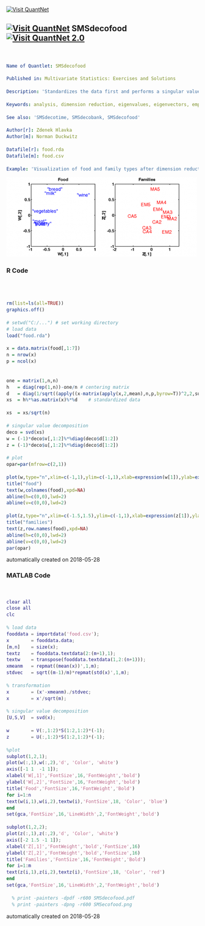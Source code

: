 [<img src="https://github.com/QuantLet/Styleguide-and-FAQ/blob/master/pictures/banner.png" width="888" alt="Visit QuantNet">](http://quantlet.de/)

## [<img src="https://github.com/QuantLet/Styleguide-and-FAQ/blob/master/pictures/qloqo.png" alt="Visit QuantNet">](http://quantlet.de/) **SMSdecofood** [<img src="https://github.com/QuantLet/Styleguide-and-FAQ/blob/master/pictures/QN2.png" width="60" alt="Visit QuantNet 2.0">](http://quantlet.de/)

```yaml


Name of Quantlet: SMSdecofood

Published in: Multivariate Statistics: Exercises and Solutions

Description: 'Standardizes the data first and performs a singular value decomposition on the transformed French food data. Resulting coordinates are plotted for the first two largest eigenvalues and corresponding eigenvectors in a two dimensional space.'

Keywords: analysis, dimension reduction, eigenvalues, eigenvectors, empirical, factorial, factorial decomposition, graphical representation, plot, scale, scaling, singular value, spectral decomposition, standardization, standardize, svd, transformation, visualization

See also: 'SMSdecotime, SMSdecobank, SMSdecofood'

Author[r]: Zdenek Hlavka
Author[m]: Norman Duckwitz

Datafile[r]: food.rda
Datafile[m]: food.csv

Example: 'Visualization of food and family types after dimension reduction.'
```

![Picture1](SMSdecofood_m.png)

### R Code
```r



rm(list=ls(all=TRUE))
graphics.off()

# setwd("C:/...") # set working directory
# load data
load("food.rda")

x = data.matrix(food[,1:7])
n = nrow(x)
p = ncol(x)


one = matrix(1,n,n)
h   = diag(rep(1,n))-one/n # centering matrix
d   = diag(1/sqrt((apply((x-matrix(apply(x,2,mean),n,p,byrow=T))^2,2,sum)/n)))
xs  = h%*%as.matrix(x)%*%d    # standardized data

xs  = xs/sqrt(n)

# singular value decomposition
deco = svd(xs)
w = (-1)*deco$v[,1:2]%*%diag(deco$d[1:2])
z = (-1)*deco$u[,1:2]%*%diag(deco$d[1:2])

# plot
opar=par(mfrow=c(2,1))

plot(w,type="n",xlim=c(-1,1),ylim=c(-1,1),xlab=expression(w[1]),ylab=expression(w[2]))
title("food")
text(w,colnames(food),xpd=NA)
abline(h=c(0,0),lwd=2)
abline(v=c(0,0),lwd=2)

plot(z,type="n",xlim=c(-1.5,1.5),ylim=c(-1,1),xlab=expression(z[1]),ylab=expression(z[2]))
title("families")
text(z,row.names(food),xpd=NA)
abline(h=c(0,0),lwd=2)
abline(v=c(0,0),lwd=2)
par(opar)
```

automatically created on 2018-05-28

### MATLAB Code
```matlab


clear all
close all
clc

% load data
fooddata = importdata('food.csv');
x        = fooddata.data;
[m,n]    = size(x);
textz    = fooddata.textdata(2:(m+1),1);
textw    = transpose(fooddata.textdata(1,2:(n+1)));
xmeanm   = repmat((mean(x))',1,m);
stdvec   = sqrt((m-1)/m)*repmat(std(x)',1,m);

% transformation
x        = (x'-xmeanm)./stdvec;
x        = x'/sqrt(m);

% singular value decomposition
[U,S,V]  = svd(x);

w        = V(:,1:2)*S(1:2,1:2)*(-1);
z        = U(:,1:2)*S(1:2,1:2)*(-1);

%plot
subplot(1,2,1);
plot(w(:,1),w(:,2),'d', 'Color', 'white')
axis([-1 1  -1 1]);
xlabel('W[,1]','FontSize',16,'FontWeight','bold')
ylabel('W[,2]','FontSize',16,'FontWeight','bold')
title('Food','FontSize',16,'FontWeight','Bold')
for i=1:n
text(w(i,1),w(i,2),textw(i),'FontSize',18, 'Color', 'blue')
end
set(gca,'FontSize',16,'LineWidth',2,'FontWeight','bold')

subplot(1,2,2);
plot(z(:,1),z(:,2),'d', 'Color', 'white')
axis([-2 1.5 -1 1]);
xlabel('Z[,1]','FontWeight','bold','FontSize',16)
ylabel('Z[,2]','FontWeight','bold','FontSize',16)
title('Families','FontSize',16,'FontWeight','Bold')
for i=1:m
text(z(i,1),z(i,2),textz(i),'FontSize',18, 'Color', 'red')
end
set(gca,'FontSize',16,'LineWidth',2,'FontWeight','bold')

  % print -painters -dpdf -r600 SMSdecofood.pdf
  % print -painters -dpng -r600 SMSecofood.png
```

automatically created on 2018-05-28